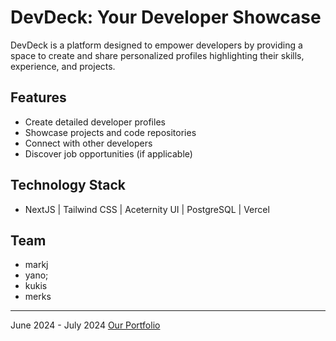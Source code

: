 # DevDeck: Your Developer Showcase

DevDeck is a platform designed to empower developers by providing a space to create and share personalized profiles highlighting their skills, experience, and projects.

## Features
* Create detailed developer profiles
* Showcase projects and code repositories
* Connect with other developers
* Discover job opportunities (if applicable)

## Technology Stack
* NextJS | Tailwind CSS | Aceternity UI | PostgreSQL | Vercel  

## Team
* markj 
* yano;  
* kukis 
* merks

---

June 2024 - July 2024
[Our Portfolio](https://devdeck-ten.vercel.app/)
